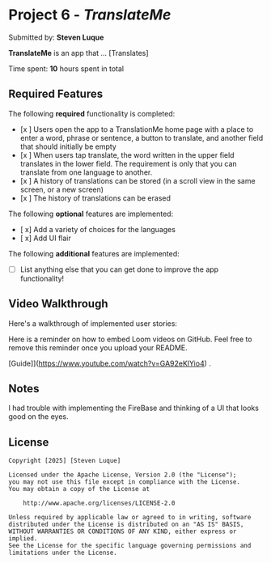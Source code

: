 # Project 6 - *TranslateMe*

Submitted by: **Steven Luque**

**TranslateMe** is an app that ... [Translates] 

Time spent: **10** hours spent in total

## Required Features

The following **required** functionality is completed:

- [x ] Users open the app to a TranslationMe home page with a place to enter a word, phrase or sentence, a button to translate, and another field that should initially be empty
- [x ] When users tap translate, the word written in the upper field translates in the lower field. The requirement is only that you can translate from one language to another.
- [x ] A history of translations can be stored (in a scroll view in the same screen, or a new screen)
- [x ] The history of translations can be erased
 
The following **optional** features are implemented:

- [ x] Add a variety of choices for the languages
- [ x] Add UI flair

The following **additional** features are implemented:

- [ ] List anything else that you can get done to improve the app functionality!

## Video Walkthrough

Here's a walkthrough of implemented user stories:

Here is a reminder on how to embed Loom videos on GitHub. Feel free to remove this reminder once you upload your README. 

[Guide]](https://www.youtube.com/watch?v=GA92eKlYio4) .

## Notes

I had trouble with implementing the FireBase and thinking of a UI that looks good on the eyes. 
## License

    Copyright [2025] [Steven Luque]

    Licensed under the Apache License, Version 2.0 (the "License");
    you may not use this file except in compliance with the License.
    You may obtain a copy of the License at

        http://www.apache.org/licenses/LICENSE-2.0

    Unless required by applicable law or agreed to in writing, software
    distributed under the License is distributed on an "AS IS" BASIS,
    WITHOUT WARRANTIES OR CONDITIONS OF ANY KIND, either express or implied.
    See the License for the specific language governing permissions and
    limitations under the License.
